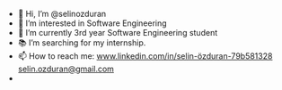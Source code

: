 - 👋 Hi, I’m @selinozduran
- 👀 I’m interested in Software Engineering
- 🌱 I’m currently 3rd year Software Engineering student 
- 📚 I’m searching for my internship.
- 📫 How to reach me:  www.linkedin.com/in/selin-özduran-79b581328    selin.ozduran@gmail.com
-                      

<!---
selinozduran/selinozduran is a ✨ special ✨ repository because its `README.md` (this file) appears on your GitHub profile.
You can click the Preview link to take a look at your changes.
--->
